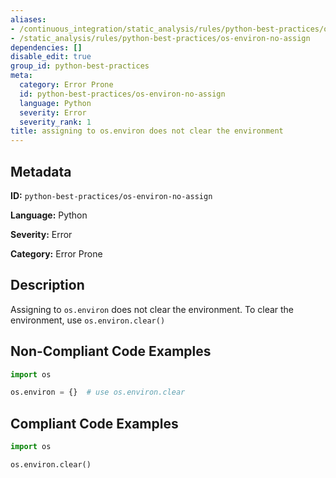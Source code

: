 ```yaml
---
aliases:
- /continuous_integration/static_analysis/rules/python-best-practices/os-environ-no-assign
- /static_analysis/rules/python-best-practices/os-environ-no-assign
dependencies: []
disable_edit: true
group_id: python-best-practices
meta:
  category: Error Prone
  id: python-best-practices/os-environ-no-assign
  language: Python
  severity: Error
  severity_rank: 1
title: assigning to os.environ does not clear the environment
---
```

<!--  SOURCED FROM https://github.com/DataDog/datadog-static-analyzer-rule-docs -->


## Metadata
**ID:** `python-best-practices/os-environ-no-assign`

**Language:** Python

**Severity:** Error

**Category:** Error Prone

## Description
Assigning to `os.environ` does not clear the environment. To clear the environment, use `os.environ.clear()`

## Non-Compliant Code Examples
```python
import os

os.environ = {}  # use os.environ.clear
```

## Compliant Code Examples
```python
import os

os.environ.clear()

```

